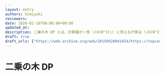 ```yaml
---
layout: entry
authors: kimiyuki
reviewers:
date: 2020-01-16T00:00:00+09:00
updated_at:
description: 二乗の木 DP とは、計算量が一見 \(O(N^3)\) に見えるが実は \(O(N^2)\) であるようなある種類の木 DP のこと。実装方法と計算量による DP の分類のひとつ。
draft: true
draft_urls: ["https://web.archive.org/web/20150920041654/https://topcoder.g.hatena.ne.jp/iwiwi/20120428/1335635594", "https://snuke.hatenablog.com/entry/2019/01/15/211812"]
---
```


# 二乗の木 DP
